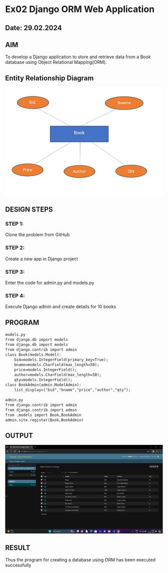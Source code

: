 # Ex02 Django ORM Web Application
## Date: 29.02.2024

## AIM
To develop a Django application to store and retrieve data from a Book database using Object Relational Mapping(ORM).

## Entity Relationship Diagram
![alt text](<Er exp2.png>)

## DESIGN STEPS

### STEP 1:
Clone the problem from GitHub

### STEP 2:
Create a new app in Django project

### STEP 3:
Enter the code for admin.py and models.py

### STEP 4:
Execute Django admin and create details for 10 books

## PROGRAM
```
models.py
from django.db import models
from django.db import models
from django.contrib import admin
class Book(models.Model):
	bid=models.IntegerField(primary_key=True);
	bname=models.CharField(max_length=50);
	price=models.IntegerField();
	author=models.CharField(max_length=50);
	qty=models.IntegerField();
class BookAdmin(admin.ModelAdmin):
	list_display=("bid","bname","price","author","qty");

admin.py
from django.contrib import admin
from django.contrib import admin
from .models import Book,BookAdmin
admin.site.register(Book,BookAdmin)
```

## OUTPUT
![alt text](<Output exp2.png>)

## RESULT
Thus the program for creating a database using ORM has been executed successfully